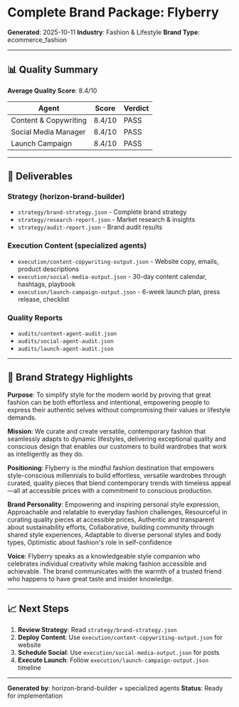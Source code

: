 # Complete Brand Package: Flyberry

**Generated**: 2025-10-11
**Industry**: Fashion & Lifestyle
**Brand Type**: ecommerce_fashion

---

## 📊 Quality Summary

**Average Quality Score**: 8.4/10

| Agent | Score | Verdict |
|-------|-------|---------|
| Content & Copywriting | 8.4/10 | PASS |
| Social Media Manager | 8.4/10 | PASS |
| Launch Campaign | 8.4/10 | PASS |

---

## 📁 Deliverables

### Strategy (horizon-brand-builder)
- `strategy/brand-strategy.json` - Complete brand strategy
- `strategy/research-report.json` - Market research & insights
- `strategy/audit-report.json` - Brand audit results

### Execution Content (specialized agents)
- `execution/content-copywriting-output.json` - Website copy, emails, product descriptions
- `execution/social-media-output.json` - 30-day content calendar, hashtags, playbook
- `execution/launch-campaign-output.json` - 6-week launch plan, press release, checklist

### Quality Reports
- `audits/content-agent-audit.json`
- `audits/social-agent-audit.json`
- `audits/launch-agent-audit.json`

---

## 🎯 Brand Strategy Highlights

**Purpose**: To simplify style for the modern world by proving that great fashion can be both effortless and intentional, empowering people to express their authentic selves without compromising their values or lifestyle demands.

**Mission**: We curate and create versatile, contemporary fashion that seamlessly adapts to dynamic lifestyles, delivering exceptional quality and conscious design that enables our customers to build wardrobes that work as intelligently as they do.

**Positioning**: Flyberry is the mindful fashion destination that empowers style-conscious millennials to build effortless, versatile wardrobes through curated, quality pieces that blend contemporary trends with timeless appeal—all at accessible prices with a commitment to conscious production.

**Brand Personality**: Empowering and inspiring personal style expression, Approachable and relatable to everyday fashion challenges, Resourceful in curating quality pieces at accessible prices, Authentic and transparent about sustainability efforts, Collaborative, building community through shared style experiences, Adaptable to diverse personal styles and body types, Optimistic about fashion's role in self-confidence

**Voice**: Flyberry speaks as a knowledgeable style companion who celebrates individual creativity while making fashion accessible and achievable. The brand communicates with the warmth of a trusted friend who happens to have great taste and insider knowledge.

---

## 📈 Next Steps

1. **Review Strategy**: Read `strategy/brand-strategy.json`
2. **Deploy Content**: Use `execution/content-copywriting-output.json` for website
3. **Schedule Social**: Use `execution/social-media-output.json` for posts
4. **Execute Launch**: Follow `execution/launch-campaign-output.json` timeline

---

**Generated by**: horizon-brand-builder + specialized agents
**Status**: Ready for implementation
